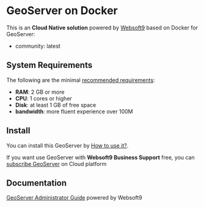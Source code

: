 # GeoServer on Docker  

This is an **Cloud Native solution** powered by [Websoft9](https://www.websoft9.com) based on Docker for GeoServer:

 - community:  latest


## System Requirements

The following are the minimal [recommended requirements](https://github.com/geoserver/geoserver-cloud):

* **RAM**: 2 GB or more
* **CPU**: 1 cores or higher
* **Disk**: at least 1 GB of free space
* **bandwidth**: more fluent experience over 100M  

## Install

You can install this GeoServer by [How to use it?](https://github.com/Websoft9/docker-library#how-to-use-it).   

If you want use GeoServer with **Websoft9 Business Support** free, you can [subscribe GeoServer](https://www.websoft9.com/apps) on Cloud platform

## Documentation

[GeoServer Administrator Guide](https://support.websoft9.com/docs/geoserver) powered by Websoft9